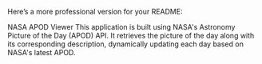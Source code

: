 
Here’s a more professional version for your README:

NASA APOD Viewer
This application is built using NASA's Astronomy Picture of the Day (APOD) API. It retrieves the picture of the day along with its corresponding description, dynamically updating each day based on NASA's latest APOD.